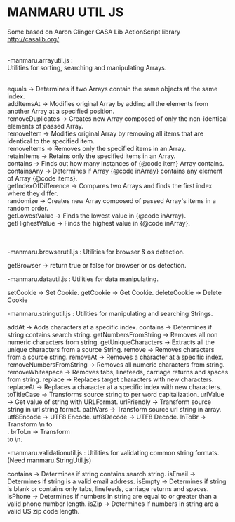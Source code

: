 MANMARU UTIL JS
===============

Some based on Aaron Clinger CASA Lib ActionScript library<br>
http://casalib.org/<br><br>

-manmaru.arrayutil.js : <br>
Utilities for sorting, searching and manipulating Arrays.<br><br>

equals -> Determines if two Arrays contain the same objects at the same index.<br>
addItemsAt -> Modifies original Array by adding all the elements from another Array at a specified position.<br>
removeDuplicates -> Creates new Array composed of only the non-identical elements of passed Array.<br>
removeItem -> Modifies original Array by removing all items that are identical to the specified item.<br>
removeItems -> Removes only the specified items in an Array.<br>
retainItems -> Retains only the specified items in an Array.<br>
contains -> Finds out how many instances of {@code item} Array contains.<br>
containsAny -> Determines if Array {@code inArray} contains any element of Array {@code items}.<br>
getIndexOfDifference -> Compares two Arrays and finds the first index where they differ.<br>
randomize -> Creates new Array composed of passed Array's items in a random order.<br>
getLowestValue -> Finds the lowest value in {@code inArray}.<br>
getHighestValue -> Finds the highest value in {@code inArray}.<br><br><br>


-manmaru.browserutil.js :
Utilities for browser & os detection.

getBrowser -> return true or false for browser or os detection.


-manmaru.datautil.js : 
Utilities for data manipulating.

setCookie -> Set Cookie.
getCookie -> Get Cookie.
deleteCookie -> Delete Cookie


-manmaru.stringutil.js : 
Utilities for manipulating and searching Strings. 

addAt -> Adds characters at a specific index.
contains -> Determines if string contains search string.
getNumbersFromString -> Removes all non numeric characters from string.
getUniqueCharacters -> Extracts all the unique characters from a source String.
remove -> Removes characters from a source string.
removeAt -> Removes a character at a specific index.
removeNumbersFromString -> Removes all numeric characters from string.
removeWhitespace -> Removes tabs, linefeeds, carriage returns and spaces from string.
replace -> Replaces target characters with new characters.
replaceAt -> Replaces a character at a specific index with new characters.
toTitleCase -> Transforms source string to per word capitalization.
urlValue -> Get value of string with URLFormat.
urlFriendly -> Transform source string in url string format.
pathVars -> Transform source url string in array.
utf8Encode -> UTF8 Encode.
utf8Decode -> UTF8 Decode.
lnToBr -> Transform \n to <br>.
brToLn -> Transform <br> to \n.


-manmaru.validationutil.js : 
Utilities for validating common string formats. (Need manmaru.StringUtil.js)

contains -> Determines if string contains search string.
isEmail -> Determines if string is a valid email address.
isEmpty -> Determines if string is blank or contains only tabs, linefeeds, carriage returns and spaces.
isPhone -> Determines if numbers in string are equal to or greater than a valid phone number length.
isZip -> Determines if numbers in string are a valid US zip code length.

